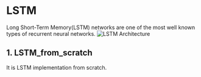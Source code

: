 # LSTM
Long Short-Term Memory(LSTM) networks are one of the most well known types of recurrent neural networks. 
![LSTM Architecture]("https://github.com/Tushar351/LSTM/blob/main/LSTM%20architecture.png"=250x250)

## 1. LSTM_from_scratch
It is LSTM implementation from scratch.
